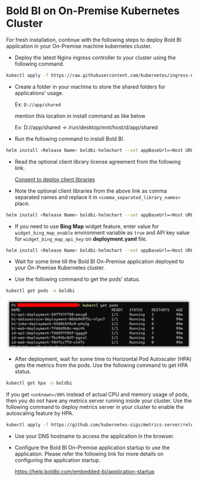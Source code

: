 # Bold BI on On-Premise Kubernetes Cluster

For fresh installation, continue with the following steps to deploy Bold BI application in your On-Premise machine kubernetes cluster.

* Deploy the latest Nginx ingress controller to your cluster using the following command.

```sh
kubectl apply -f https://raw.githubusercontent.com/kubernetes/ingress-nginx/controller-v0.41.2/deploy/static/provider/cloud/deploy.yaml
```

* Create a folder in your machine to store the shared folders for applications’ usage.

    Ex: `D://app/shared`

	mention this location in install command as like below
	
	Ex: D://app/shared -> /run/desktop/mnt/host/d/app/shared
	
* Run the following command to install Bold BI.

```sh
helm install <Release Name> boldbi-helmchart --set appBaseUrl=<Host URL>,persistentVolume.onpremise.hostPath=/run/desktop/mnt/host/<local_directory>
```

* Read the optional client library license agreement from the following link.

    [Consent to deploy client libraries](../docs/consent-to-deploy-client-libraries.md)

* Note the optional client libraries from the above link as comma separated names and replace it in `<comma_separated_library_names>` place.

```sh
helm install <Release Name> boldbi-helmchart --set appBaseUrl=<Host URL>,persistentVolume.onpremise.hostPath=/run/desktop/mnt/host/<local_directory>,optionalLibs=<comma_separated_library_names>
```

* If you need to use **Bing Map** widget feature, enter value for `widget_bing_map_enable` environment variable as `true` and API key value for `widget_bing_map_api_key` on **deployment.yaml** file.
   
```sh
helm install <Release Name> boldbi-helmchart --set appBaseUrl=<Host URL>,persistentVolume.onpremise.hostPath=/run/desktop/mnt/host/<local_directory>,bingMapWidget.enabled=true,bingMapWidget.apiKey=<api-key>
```

* Wait for some time till the Bold BI On-Premise application deployed to your On-Premise Kubernetes cluster. 

* Use the following command to get the pods’ status.

```sh
kubectl get pods -n boldbi
```
![Pod status](images/pod_status.png) 

* After deployment, wait for some time to Horizontal Pod Autoscaler (HPA) gets the metrics from the pods. Use the following command to get HPA status.

```sh
kubectl get hpa -n boldbi
```
If you get `<unknown>/80%` instead of actual CPU and memory usage of pods, then you do not have any metrics server running inside your cluster. Use the following command to deploy metrics server in your cluster to enable the autoscaling feature by HPA.
    
```sh
kubectl apply -f https://github.com/kubernetes-sigs/metrics-server/releases/download/v0.3.7/components.yaml
```

* Use your DNS hostname to access the application in the browser.

* Configure the Bold BI On-Premise application startup to use the application. Please refer the following link for more details on configuring the application startup.
    
    https://help.boldbi.com/embedded-bi/application-startup
